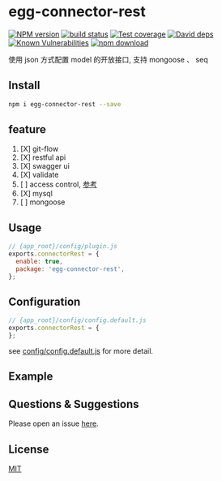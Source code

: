 # egg-connector-rest

[![NPM version][npm-image]][npm-url]
[![build status][travis-image]][travis-url]
[![Test coverage][codecov-image]][codecov-url]
[![David deps][david-image]][david-url]
[![Known Vulnerabilities][snyk-image]][snyk-url]
[![npm download][download-image]][download-url]

[npm-image]: https://img.shields.io/npm/v/egg-connector-rest.svg?style=flat-square
[npm-url]: https://npmjs.org/package/egg-connector-rest
[travis-image]: https://img.shields.io/travis/eggjs/egg-connector-rest.svg?style=flat-square
[travis-url]: https://travis-ci.org/eggjs/egg-connector-rest
[codecov-image]: https://img.shields.io/codecov/c/github/eggjs/egg-connector-rest.svg?style=flat-square
[codecov-url]: https://codecov.io/github/eggjs/egg-connector-rest?branch=master
[david-image]: https://img.shields.io/david/eggjs/egg-connector-rest.svg?style=flat-square
[david-url]: https://david-dm.org/eggjs/egg-connector-rest
[snyk-image]: https://snyk.io/test/npm/egg-connector-rest/badge.svg?style=flat-square
[snyk-url]: https://snyk.io/test/npm/egg-connector-rest
[download-image]: https://img.shields.io/npm/dm/egg-connector-rest.svg?style=flat-square
[download-url]: https://npmjs.org/package/egg-connector-rest

使用 json 方式配置 model 的开放接口, 支持 mongoose 、 seq

## Install

```bash
npm i egg-connector-rest --save
```

## feature

1. [X] git-flow
2. [X] restful api
3. [X] swagger ui
4. [X] validate
5. [ ] access control, [参考](https://loopback.io/doc/en/lb3/Remote-methods#adding-acls-to-remote-methods)
6. [X] mysql
7. [ ] mongoose

## Usage

```js
// {app_root}/config/plugin.js
exports.connectorRest = {
  enable: true,
  package: 'egg-connector-rest',
};
```

## Configuration

```js
// {app_root}/config/config.default.js
exports.connectorRest = {
};
```

see [config/config.default.js](config/config.default.js) for more detail.

## Example

<!-- example here -->

## Questions & Suggestions

Please open an issue [here](https://github.com/eggjs/egg/issues).

## License

[MIT](LICENSE)
